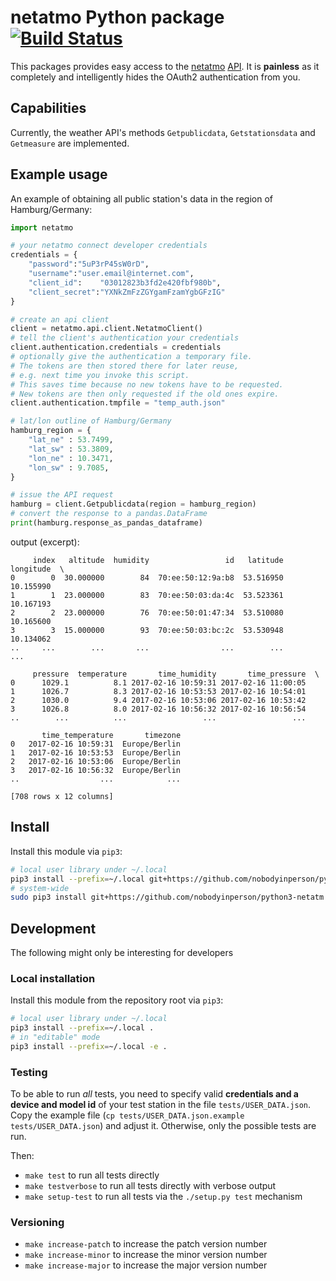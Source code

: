 # netatmo Python package [![Build Status](https://travis-ci.org/nobodyinperson/python3-netatmo.svg?branch=master)](https://travis-ci.org/nobodyinperson/python3-netatmo)

This packages provides easy access to the [netatmo](https://netatmo.com) [API](https://dev.netatmo.com).
It is **painless** as it completely and intelligently hides the OAuth2 authentication from you. 

## Capabilities

Currently, the weather API's methods `Getpublicdata`, `Getstationsdata` and `Getmeasure` are implemented.

## Example usage

An example of obtaining all public station's data in the region of Hamburg/Germany:

```python
import netatmo

# your netatmo connect developer credentials
credentials = {
    "password":"5uP3rP45sW0rD",
    "username":"user.email@internet.com",
    "client_id":    "03012823b3fd2e420fbf980b",
    "client_secret":"YXNkZmFzZGYgamFzamYgbGFzIG"
}

# create an api client
client = netatmo.api.client.NetatmoClient()
# tell the client's authentication your credentials
client.authentication.credentials = credentials
# optionally give the authentication a temporary file.
# The tokens are then stored there for later reuse, 
# e.g. next time you invoke this script.
# This saves time because no new tokens have to be requested.
# New tokens are then only requested if the old ones expire.
client.authentication.tmpfile = "temp_auth.json"

# lat/lon outline of Hamburg/Germany
hamburg_region = {
    "lat_ne" : 53.7499,
    "lat_sw" : 53.3809,
    "lon_ne" : 10.3471,
    "lon_sw" : 9.7085,
}

# issue the API request
hamburg = client.Getpublicdata(region = hamburg_region)
# convert the response to a pandas.DataFrame
print(hamburg.response_as_pandas_dataframe)
```

output (excerpt):

```
     index   altitude  humidity                 id   latitude  longitude  \
0        0  30.000000        84  70:ee:50:12:9a:b8  53.516950  10.155990   
1        1  23.000000        83  70:ee:50:03:da:4c  53.523361  10.167193   
2        2  23.000000        76  70:ee:50:01:47:34  53.510080  10.165600   
3        3  15.000000        93  70:ee:50:03:bc:2c  53.530948  10.134062    
..     ...        ...       ...                ...        ...        ...   

     pressure  temperature       time_humidity       time_pressure  \
0      1029.1          8.1 2017-02-16 10:59:31 2017-02-16 11:00:05   
1      1026.7          8.3 2017-02-16 10:53:53 2017-02-16 10:54:01   
2      1030.0          9.4 2017-02-16 10:53:06 2017-02-16 10:53:42   
3      1026.8          8.0 2017-02-16 10:56:32 2017-02-16 10:56:54   
..        ...          ...                 ...                 ...   

       time_temperature       timezone  
0   2017-02-16 10:59:31  Europe/Berlin  
1   2017-02-16 10:53:53  Europe/Berlin  
2   2017-02-16 10:53:06  Europe/Berlin  
3   2017-02-16 10:56:32  Europe/Berlin   
..                  ...            ...  

[708 rows x 12 columns]

```

## Install

Install this module via `pip3`:

```bash
# local user library under ~/.local
pip3 install --prefix=~/.local git+https://github.com/nobodyinperson/python3-netatmo
# system-wide
sudo pip3 install git+https://github.com/nobodyinperson/python3-netatm
```

## Development

The following might only be interesting for developers

### Local installation

Install this module from the repository root via `pip3`:

```bash
# local user library under ~/.local
pip3 install --prefix=~/.local .
# in "editable" mode
pip3 install --prefix=~/.local -e .
```

### Testing

To be able to run *all* tests, you need to specify valid **credentials and a device and model id** of your test station in the file `tests/USER_DATA.json`. Copy the example file (`cp tests/USER_DATA.json.example tests/USER_DATA.json`) and adjust it. Otherwise, only the possible tests are run.

Then:

- `make test` to run all tests directly
- `make testverbose` to run all tests directly with verbose output
- `make setup-test` to run all tests via the `./setup.py test` mechanism

### Versioning

- `make increase-patch` to increase the patch version number
- `make increase-minor` to increase the minor version number
- `make increase-major` to increase the major version number

